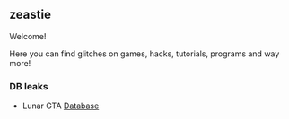 ## zeastie

Welcome!

Here you can find glitches on games, hacks, tutorials, programs and way more!

### DB leaks 

- Lunar GTA [Database](https://www.lunarmenu.com/database.html)





